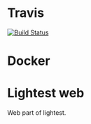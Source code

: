 # Travis
[![Build Status](https://travis-ci.com/lightest-dev/lightest-web.svg?branch=master)](https://travis-ci.com/lightest-dev/lightest-web)

# Docker

# Lightest web
Web part of lightest.

